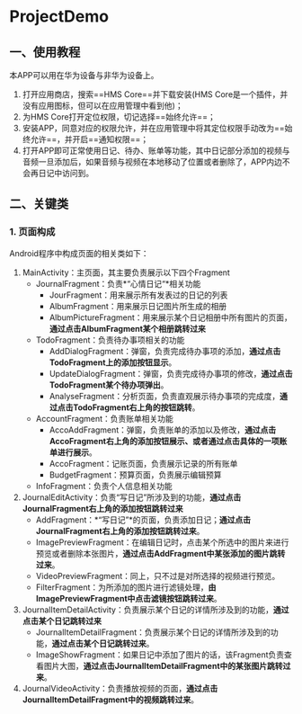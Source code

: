 # ProjectDemo
## 一、使用教程

本APP可以用在华为设备与非华为设备上。

1. 打开应用商店，搜索==HMS Core==并下载安装(HMS Core是一个插件，并没有应用图标，但可以在应用管理中看到他)；
2. 为HMS Core打开定位权限，切记选择==始终允许==；
3. 安装APP，同意对应的权限允许，并在应用管理中将其定位权限手动改为==始终允许==，并开启==通知权限==；
4. 打开APP即可正常使用日记、待办、账单等功能，其中日记部分添加的视频与音频一旦添加后，如果音频与视频在本地移动了位置或者删除了，APP内边不会再日记中访问到。

## 二、关键类

### 1. 页面构成

Android程序中构成页面的相关类如下：

1. MainActivity：主页面，其主要负责展示以下四个Fragment
   * JournalFragment：负责*“心情日记“*相关功能
     * JourFragment：用来展示所有发表过的日记的列表
     * AlbumFragment：用来展示日记图片所生成的相册
     * AlbumPictureFragment：用来展示某个日记相册中所有图片的页面，**通过点击AlbumFragment某个相册跳转过来**
   * TodoFragment：负责待办事项相关的功能
     * AddDialogFragment：弹窗，负责完成待办事项的添加，**通过点击TodoFragment上的添加按钮显示**。
     * UpdateDialogFragment：弹窗，负责完成待办事项的修改，**通过点击TodoFragment某个待办项弹出**。
     * AnalyseFragment：分析页面，负责直观展示待办事项的完成度，**通过点击TodoFragment右上角的按钮跳转**。
   * AccountFragment：负责账单相关功能
     + AccoAddFragment：弹窗，负责账单的添加以及修改，**通过点击AccoFragment右上角的添加按钮展示、或者通过点击具体的一项账单进行展示**。
     + AccoFragment：记账页面，负责展示记录的所有账单
     + BudgetFragment：预算页面，负责展示编辑预算
   * InfoFragment：负责个人信息相关功能
2. JournalEditActivity：负责“写日记”所涉及到的功能，**通过点击JournalFragment右上角的添加按钮跳转过来**
   * AddFragment：*“写日记”*的页面，负责添加日记；**通过点击JournalFragment右上角的添加按钮跳转过来**。
   * ImagePreviewFragment：在编辑日记时，点击某个所选中的图片来进行预览或者删除本张图片，**通过点击AddFragment中某张添加的图片跳转过来**。
   * VideoPreviewFragment：同上，只不过是对所选择的视频进行预览。
   * FilterFragment：为所添加的图片进行滤镜处理，**由ImagePreviewFragment中点击滤镜按钮跳转过来**。
3. JournalItemDetailActivity：负责展示某个日记的详情所涉及到的功能，**通过点击某个日记跳转过来**
   * JournalItemDetailFragment：负责展示某个日记的详情所涉及到的功能，**通过点击某个日记跳转过来**。
   * ImageShowFragment：如果日记中添加了图片的话，该Fragment负责查看图片大图，**通过点击JournalItemDetailFragment中的某张图片跳转过来**。
4. JournalVideoActivity：负责播放视频的页面，**通过点击JournalItemDetailFragment中的视频跳转过来**。
